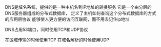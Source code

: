 

DNS是域名系统，提供的是一种主机名到IP地址的转换服务
它是一个由分层的DNS服务器组成的分布式数据库，
定义了主机如何查询这个分布式数据库的方式的应用层协议
能够使人更方便的访问互联网，而不用去记住ip地址


DNS占用53端口，同时使用TCP和UDP协议

在区域传输的时候使用TCP
在域名解析的时候使用UDP